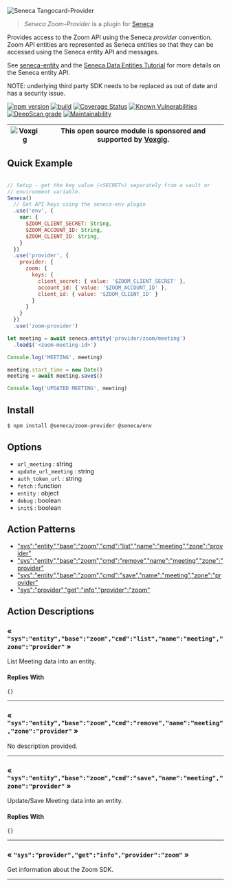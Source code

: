 ![Seneca Tangocard-Provider](http://senecajs.org/files/assets/seneca-logo.png)

> _Seneca Zoom-Provider_ is a plugin for [Seneca](http://senecajs.org)


Provides access to the Zoom API using the Seneca *provider*
convention. Zoom API entities are represented as Seneca entities so
that they can be accessed using the Seneca entity API and messages.

See [seneca-entity](senecajs/seneca-entity) and the [Seneca Data
Entities
Tutorial](https://senecajs.org/docs/tutorials/understanding-data-entities.html) for more details on the Seneca entity API.

NOTE: underlying third party SDK needs to be replaced as out of date and has a security issue.

[![npm version](https://img.shields.io/npm/v/@seneca/tangocard-provider.svg)](https://npmjs.com/package/@seneca/tangocard-provider)
[![build](https://github.com/senecajs/seneca-tangocard-provider/actions/workflows/build.yml/badge.svg)](https://github.com/senecajs/seneca-tangocard-provider/actions/workflows/build.yml)
[![Coverage Status](https://coveralls.io/repos/github/senecajs/seneca-tangocard-provider/badge.svg?branch=main)](https://coveralls.io/github/senecajs/seneca-tangocard-provider?branch=main)
[![Known Vulnerabilities](https://snyk.io/test/github/senecajs/seneca-tangocard-provider/badge.svg)](https://snyk.io/test/github/senecajs/seneca-tangocard-provider)
[![DeepScan grade](https://deepscan.io/api/teams/5016/projects/19462/branches/505954/badge/grade.svg)](https://deepscan.io/dashboard#view=project&tid=5016&pid=19462&bid=505954)
[![Maintainability](https://api.codeclimate.com/v1/badges/f76e83896b731bb5d609/maintainability)](https://codeclimate.com/github/senecajs/seneca-tangocard-provider/maintainability)


| ![Voxgig](https://www.voxgig.com/res/img/vgt01r.png) | This open source module is sponsored and supported by [Voxgig](https://www.voxgig.com). |
|---|---|


## Quick Example


```js

// Setup - get the key value (<SECRET>) separately from a vault or
// environment variable.
Seneca()
  // Get API keys using the seneca-env plugin
  .use('env', {
    var: {
      $ZOOM_CLIENT_SECRET: String,
      $ZOOM_ACCOUNT_ID: String,
      $ZOOM_CLIENT_ID: String,
    }
  })
  .use('provider', {
    provider: {
      zoom: {
        keys: {
          client_secret: { value: '$ZOOM_CLIENT_SECRET' },
          account_id: { value: '$ZOOM_ACCOUNT_ID' },
          client_id: { value: '$ZOOM_CLIENT_ID' }
        }
      }
    }
  })
  .use('zoom-provider')

let meeting = await seneca.entity('provider/zoom/meeting')
  .load$('<zoom-meeting-id>')

Console.log('MEETING', meeting)

meeting.start_time = new Date()
meeting = await meeting.save$()

Console.log('UPDATED MEETING', meeting)

```

## Install

```sh
$ npm install @seneca/zoom-provider @seneca/env
```



<!--START:options-->


## Options

* `url_meeting` : string
* `update_url_meeting` : string
* `auth_token_url` : string
* `fetch` : function
* `entity` : object
* `debug` : boolean
* `init$` : boolean


<!--END:options-->

<!--START:action-list-->


## Action Patterns

* ["sys":"entity","base":"zoom","cmd":"list","name":"meeting","zone":"provider"](#-sysentitybasezoomcmdlistnamemeetingzoneprovider-)
* ["sys":"entity","base":"zoom","cmd":"remove","name":"meeting","zone":"provider"](#-sysentitybasezoomcmdremovenamemeetingzoneprovider-)
* ["sys":"entity","base":"zoom","cmd":"save","name":"meeting","zone":"provider"](#-sysentitybasezoomcmdsavenamemeetingzoneprovider-)
* ["sys":"provider","get":"info","provider":"zoom"](#-sysprovidergetinfoproviderzoom-)


<!--END:action-list-->

<!--START:action-desc-->


## Action Descriptions

### &laquo; `"sys":"entity","base":"zoom","cmd":"list","name":"meeting","zone":"provider"` &raquo;

List Meeting data into an entity.





#### Replies With


```
{}
```


----------
### &laquo; `"sys":"entity","base":"zoom","cmd":"remove","name":"meeting","zone":"provider"` &raquo;

No description provided.



----------
### &laquo; `"sys":"entity","base":"zoom","cmd":"save","name":"meeting","zone":"provider"` &raquo;

Update/Save Meeting data into an entity.





#### Replies With


```
{}
```


----------
### &laquo; `"sys":"provider","get":"info","provider":"zoom"` &raquo;

Get information about the Zoom SDK.



----------


<!--END:action-desc-->
